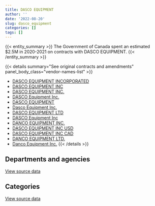 ```yaml
---
title: DASCO EQUIPMENT
author: ''
date: '2022-08-20'
slug: dasco_equipment
categories: []
tags: []
---
```


<script src="/rmarkdown-libs/htmlwidgets/htmlwidgets.js"></script>
<link href="/rmarkdown-libs/datatables-css/datatables-crosstalk.css" rel="stylesheet" />
<script src="/rmarkdown-libs/datatables-binding/datatables.js"></script>
<script src="/rmarkdown-libs/jquery/jquery-3.6.0.min.js"></script>
<link href="/rmarkdown-libs/dt-core-bootstrap/css/dataTables.bootstrap.min.css" rel="stylesheet" />
<link href="/rmarkdown-libs/dt-core-bootstrap/css/dataTables.bootstrap.extra.css" rel="stylesheet" />
<script src="/rmarkdown-libs/dt-core-bootstrap/js/jquery.dataTables.min.js"></script>
<script src="/rmarkdown-libs/dt-core-bootstrap/js/dataTables.bootstrap.min.js"></script>
<link href="/rmarkdown-libs/crosstalk/css/crosstalk.min.css" rel="stylesheet" />
<script src="/rmarkdown-libs/crosstalk/js/crosstalk.min.js"></script>
<script src="/rmarkdown-libs/htmlwidgets/htmlwidgets.js"></script>
<link href="/rmarkdown-libs/datatables-css/datatables-crosstalk.css" rel="stylesheet" />
<script src="/rmarkdown-libs/datatables-binding/datatables.js"></script>
<script src="/rmarkdown-libs/jquery/jquery-3.6.0.min.js"></script>
<link href="/rmarkdown-libs/dt-core-bootstrap/css/dataTables.bootstrap.min.css" rel="stylesheet" />
<link href="/rmarkdown-libs/dt-core-bootstrap/css/dataTables.bootstrap.extra.css" rel="stylesheet" />
<script src="/rmarkdown-libs/dt-core-bootstrap/js/jquery.dataTables.min.js"></script>
<script src="/rmarkdown-libs/dt-core-bootstrap/js/dataTables.bootstrap.min.js"></script>
<link href="/rmarkdown-libs/crosstalk/css/crosstalk.min.css" rel="stylesheet" />
<script src="/rmarkdown-libs/crosstalk/js/crosstalk.min.js"></script>

{{< entity_summary >}}
The Government of Canada spent an estimated \$2.5M in 2020-2021 on contracts with DASCO EQUIPMENT.
{{< /entity_summary >}}

{{< details summary="See original contracts and amendments" panel_body_class="vendor-names-list" >}}
- [DASCO EQUIPMENT INCORPORATED](https://search.open.canada.ca/en/ct/?sort=contract_value_f%20desc&page=1&search_text=%22DASCO%20EQUIPMENT%20INCORPORATED%22)
- [DASCO EQUIPMENT INC](https://search.open.canada.ca/en/ct/?sort=contract_value_f%20desc&page=1&search_text=%22DASCO%20EQUIPMENT%20INC%22)
- [DASCO EQUIPMENT INC.](https://search.open.canada.ca/en/ct/?sort=contract_value_f%20desc&page=1&search_text=%22DASCO%20EQUIPMENT%20INC.%22)
- [DASCO Equipment Inc.](https://search.open.canada.ca/en/ct/?sort=contract_value_f%20desc&page=1&search_text=%22DASCO%20Equipment%20Inc.%22)
- [DASCO EQUIPMENT](https://search.open.canada.ca/en/ct/?sort=contract_value_f%20desc&page=1&search_text=%22DASCO%20EQUIPMENT%22)
- [Dasco Equipment Inc.](https://search.open.canada.ca/en/ct/?sort=contract_value_f%20desc&page=1&search_text=%22Dasco%20Equipment%20Inc.%22)
- [DASCO EQUIPMENT LTD](https://search.open.canada.ca/en/ct/?sort=contract_value_f%20desc&page=1&search_text=%22DASCO%20EQUIPMENT%20LTD%22)
- [DASCO Equipment Inc](https://search.open.canada.ca/en/ct/?sort=contract_value_f%20desc&page=1&search_text=%22DASCO%20Equipment%20Inc%22)
- [DANCO EQUIPMENT INC.](https://search.open.canada.ca/en/ct/?sort=contract_value_f%20desc&page=1&search_text=%22DANCO%20EQUIPMENT%20INC.%22)
- [DASCO EQUIPMENT INC USD](https://search.open.canada.ca/en/ct/?sort=contract_value_f%20desc&page=1&search_text=%22DASCO%20EQUIPMENT%20INC%20USD%22)
- [DASCO EQUIPMENT INC CAD](https://search.open.canada.ca/en/ct/?sort=contract_value_f%20desc&page=1&search_text=%22DASCO%20EQUIPMENT%20INC%20CAD%22)
- [DANCO EQUIPMENT LTD.](https://search.open.canada.ca/en/ct/?sort=contract_value_f%20desc&page=1&search_text=%22DANCO%20EQUIPMENT%20LTD.%22)
- [Danco Equipment Inc.](https://search.open.canada.ca/en/ct/?sort=contract_value_f%20desc&page=1&search_text=%22Danco%20Equipment%20Inc.%22)
{{< /details >}}

## Departments and agencies

<div id="htmlwidget-1" style="width:100%;height:auto;" class="datatables html-widget"></div>
<script type="application/json" data-for="htmlwidget-1">{"x":{"style":"bootstrap","filter":"none","vertical":false,"data":[["<a href=\"/departments/dfo-mpo/\">Fisheries and Oceans Canada<\/a>","<a href=\"/departments/dnd-mdn/\">National Defence<\/a>","<a href=\"/departments/ec/\">Environment and Climate Change Canada<\/a>","<a href=\"/departments/nrcan-rncan/\">Natural Resources Canada<\/a>","<a href=\"/departments/pwgsc-tpsgc/\">Public Services and Procurement Canada<\/a>"],[1994603.46,null,312125.07,14892.6,205562.5],[1425325.82,null,144423.72,784990,15750],[1227937.41,116581.25,347295.68,805504,null],[1527791.23,13748.25,272667.3,400355.72,264918.23]],"container":"<table class=\"table table-striped table-hover row-border order-column display\">\n  <thead>\n    <tr>\n      <th>Department<\/th>\n      <th>2017-2018<\/th>\n      <th>2018-2019<\/th>\n      <th>2019-2020<\/th>\n      <th>2020-2021<\/th>\n    <\/tr>\n  <\/thead>\n<\/table>","options":{"order":[[4,"desc"]],"pageLength":10,"autoWidth":true,"columnDefs":[{"targets":1,"render":"function(data, type, row, meta) {\n    return type !== 'display' ? data : DTWidget.formatCurrency(data, \"$\", 2, 3, \",\", \".\", true, null);\n  }"},{"targets":2,"render":"function(data, type, row, meta) {\n    return type !== 'display' ? data : DTWidget.formatCurrency(data, \"$\", 2, 3, \",\", \".\", true, null);\n  }"},{"targets":3,"render":"function(data, type, row, meta) {\n    return type !== 'display' ? data : DTWidget.formatCurrency(data, \"$\", 2, 3, \",\", \".\", true, null);\n  }"},{"targets":4,"render":"function(data, type, row, meta) {\n    return type !== 'display' ? data : DTWidget.formatCurrency(data, \"$\", 2, 3, \",\", \".\", true, null);\n  }"},{"width":"16%","targets":[1,2,3,4]},{"className":"dt-right","targets":[1,2,3,4]}],"orderClasses":false}},"evals":["options.columnDefs.0.render","options.columnDefs.1.render","options.columnDefs.2.render","options.columnDefs.3.render"],"jsHooks":[]}</script>
<p class="text-right">
<a href="https://github.com/GoC-Spending/contracts-data/tree/main/data/out/vendors/dasco_equipment/summary_by_fiscal_year_by_department.csv" class="source-data-link btn btn-link">View source data</a>
</p>

## Categories

<div id="htmlwidget-2" style="width:100%;height:auto;" class="datatables html-widget"></div>
<script type="application/json" data-for="htmlwidget-2">{"x":{"style":"bootstrap","filter":"none","vertical":false,"data":[["<a href=\"/categories/1_facilities_and_construction/\">Facilities and construction<\/a>","<a href=\"/categories/10_office_management/\">Office management<\/a>","<a href=\"/categories/2_professional_services/\">Professional services<\/a>","<a href=\"/categories/3_information_technology/\">Information technology<\/a>","<a href=\"/categories/5_transportation_and_logistics/\">Transportation and logistics<\/a>","<a href=\"/categories/6_industrial_products_and_services/\">Industrial products and services<\/a>","<a href=\"/categories/9_human_capital/\">Human capital<\/a>"],[null,null,null,25908.35,null,2501275.28,null],[null,61750.17,750490,12880.57,null,1529618.8,15750],[null,null,null,25387.6,null,2406431.25,65499.49],[103927.2,null,null,null,137285.32,2170767.37,67500.84]],"container":"<table class=\"table table-striped table-hover row-border order-column display\">\n  <thead>\n    <tr>\n      <th>Category<\/th>\n      <th>2017-2018<\/th>\n      <th>2018-2019<\/th>\n      <th>2019-2020<\/th>\n      <th>2020-2021<\/th>\n    <\/tr>\n  <\/thead>\n<\/table>","options":{"order":[[4,"desc"]],"dom":"t","pageLength":30,"autoWidth":true,"columnDefs":[{"targets":1,"render":"function(data, type, row, meta) {\n    return type !== 'display' ? data : DTWidget.formatCurrency(data, \"$\", 2, 3, \",\", \".\", true, null);\n  }"},{"targets":2,"render":"function(data, type, row, meta) {\n    return type !== 'display' ? data : DTWidget.formatCurrency(data, \"$\", 2, 3, \",\", \".\", true, null);\n  }"},{"targets":3,"render":"function(data, type, row, meta) {\n    return type !== 'display' ? data : DTWidget.formatCurrency(data, \"$\", 2, 3, \",\", \".\", true, null);\n  }"},{"targets":4,"render":"function(data, type, row, meta) {\n    return type !== 'display' ? data : DTWidget.formatCurrency(data, \"$\", 2, 3, \",\", \".\", true, null);\n  }"},{"width":"16%","targets":[1,2,3,4]},{"className":"dt-right","targets":[1,2,3,4]}],"orderClasses":false,"lengthMenu":[10,25,30,50,100]}},"evals":["options.columnDefs.0.render","options.columnDefs.1.render","options.columnDefs.2.render","options.columnDefs.3.render"],"jsHooks":[]}</script>
<p class="text-right">
<a href="https://github.com/GoC-Spending/contracts-data/tree/main/data/out/vendors/dasco_equipment/summary_by_fiscal_year_by_category.csv" class="source-data-link btn btn-link">View source data</a>
</p>
